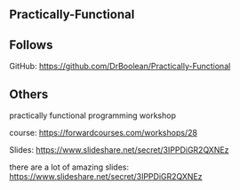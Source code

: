 ## Practically-Functional

## Follows

GitHub: https://github.com/DrBoolean/Practically-Functional

## Others
practically functional programming workshop

course: https://forwardcourses.com/workshops/28

Slides: https://www.slideshare.net/secret/3IPPDiGR2QXNEz

there are a lot of amazing slides: https://www.slideshare.net/secret/3IPPDiGR2QXNEz
